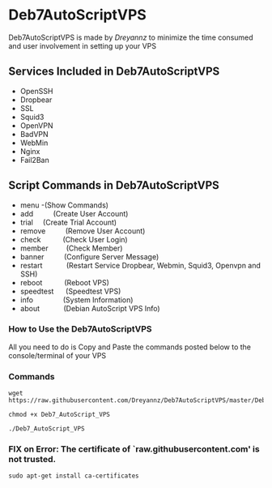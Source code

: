 # Deb7AutoScriptVPS

Deb7AutoScriptVPS is made by _Dreyannz_ to minimize the time consumed and user involvement in setting up your VPS

## Services Included in Deb7AutoScriptVPS

* OpenSSH
* Dropbear
* SSL
* Squid3
* OpenVPN
* BadVPN
* WebMin
* Nginx
* Fail2Ban

## Script Commands in Deb7AutoScriptVPS

* menu    -(Show Commands)
* add      &nbsp;&nbsp;&nbsp;&nbsp; &nbsp;&nbsp;&nbsp; (Create User Account)
* trial  &nbsp;&nbsp;&nbsp;    (Create Trial Account)
* remove    &nbsp;&nbsp;&nbsp;&nbsp; &nbsp;&nbsp;&nbsp;&nbsp;(Remove User Account)
* check   &nbsp;&nbsp;&nbsp;&nbsp;  &nbsp;&nbsp;&nbsp;&nbsp; (Check User Login)
* member &nbsp;&nbsp; &nbsp;&nbsp;&nbsp;&nbsp; (Check Member)
* banner     &nbsp;&nbsp;&nbsp;&nbsp;&nbsp;&nbsp;&nbsp;&nbsp;&nbsp;(Configure Server Message)
* restart  &nbsp;&nbsp; &nbsp;&nbsp;&nbsp;&nbsp;&nbsp;&nbsp;&nbsp; (Restart Service Dropbear, Webmin, Squid3, Openvpn and SSH)
* reboot   &nbsp;&nbsp;&nbsp;&nbsp;&nbsp;&nbsp;&nbsp;&nbsp;&nbsp; (Reboot VPS)
* speedtest&nbsp;  &nbsp;&nbsp;&nbsp;&nbsp;(Speedtest VPS)
* info    &nbsp;&nbsp;&nbsp;&nbsp;&nbsp;&nbsp;&nbsp;&nbsp;   &nbsp;&nbsp;&nbsp;&nbsp;&nbsp;(System Information)
* about   &nbsp; &nbsp;&nbsp;&nbsp; &nbsp;&nbsp;&nbsp;&nbsp;&nbsp;(Debian AutoScript VPS Info)

### How to Use the Deb7AutoScriptVPS

All you need to do is Copy and Paste the commands posted below to the console/terminal of your VPS

### Commands

```
wget https://raw.githubusercontent.com/Dreyannz/Deb7AutoScriptVPS/master/Deb7_AutoScript_VPS
```
```
chmod +x Deb7_AutoScript_VPS
```
```
./Deb7_AutoScript_VPS
```

### FIX on Error: The certificate of `raw.githubusercontent.com' is not trusted.
```
sudo apt-get install ca-certificates
```
